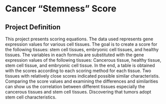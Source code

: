 # Cancer “Stemness” Score<br/>
## Project Definition<br/>

This project presents scoring equations. The data used represents gene expression values for various cell tissues. The goal is to create a score for the following tissues: stem cell tissues, embryonic cell tissues, and healthy tissues. The variables in each formula are substituted with the gene expression values of the following tissues: Cancerous tissue, healthy tissue, stem cell tissue, and embryonic cell tissue. In the end, a table is obtained with the scores according to each scoring method for each tissue. Two tissues with relatively close scores indicated possible similar characteristis. Comparing the score values and examining the differences and similarities can show us the correlation between different tissues especially the cancerous tissues and stem cell tissues. Discovering that tumors adopt stem cell
characteristics.<br/>
